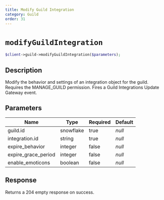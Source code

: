 ```yaml
---
title: Modify Guild Integration
category: Guild
order: 31
---
```


# `modifyGuildIntegration`

```php
$client->guild->modifyGuildIntegration($parameters);
```

## Description

Modify the behavior and settings of an integration object for the guild. Requires the MANAGE_GUILD permission.  Fires a Guild Integrations Update Gateway event.

## Parameters


Name | Type | Required | Default
--- | --- | --- | ---
guild.id | snowflake | true | *null*
integration.id | string | true | *null*
expire_behavior | integer | false | *null*
expire_grace_period | integer | false | *null*
enable_emoticons | boolean | false | *null*

## Response

Returns a 204 empty response on success.

